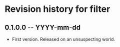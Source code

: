 # Revision history for filter

## 0.1.0.0  -- YYYY-mm-dd

* First version. Released on an unsuspecting world.
